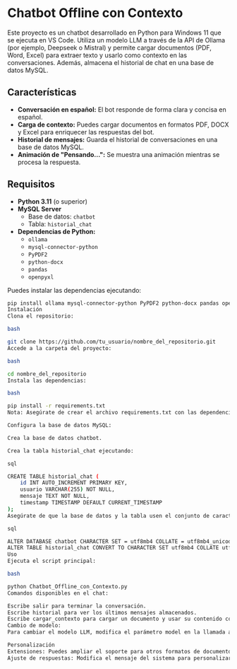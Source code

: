 # Chatbot Offline con Contexto

Este proyecto es un chatbot desarrollado en Python para Windows 11 que se ejecuta en VS Code. Utiliza un modelo LLM a través de la API de Ollama (por ejemplo, Deepseek o Mistral) y permite cargar documentos (PDF, Word, Excel) para extraer texto y usarlo como contexto en las conversaciones. Además, almacena el historial de chat en una base de datos MySQL.

## Características

- **Conversación en español:** El bot responde de forma clara y concisa en español.
- **Carga de contexto:** Puedes cargar documentos en formatos PDF, DOCX y Excel para enriquecer las respuestas del bot.
- **Historial de mensajes:** Guarda el historial de conversaciones en una base de datos MySQL.
- **Animación de "Pensando...":** Se muestra una animación mientras se procesa la respuesta.

## Requisitos

- **Python 3.11** (o superior)
- **MySQL Server**  
  - Base de datos: `chatbot`
  - Tabla: `historial_chat`
- **Dependencias de Python:**
  - `ollama`
  - `mysql-connector-python`
  - `PyPDF2`
  - `python-docx`
  - `pandas`
  - `openpyxl`

Puedes instalar las dependencias ejecutando:

```bash
pip install ollama mysql-connector-python PyPDF2 python-docx pandas openpyxl
Instalación
Clona el repositorio:

bash

git clone https://github.com/tu_usuario/nombre_del_repositorio.git
Accede a la carpeta del proyecto:

bash

cd nombre_del_repositorio
Instala las dependencias:

bash

pip install -r requirements.txt
Nota: Asegúrate de crear el archivo requirements.txt con las dependencias o instala cada paquete individualmente.

Configura la base de datos MySQL:

Crea la base de datos chatbot.

Crea la tabla historial_chat ejecutando:

sql

CREATE TABLE historial_chat (
    id INT AUTO_INCREMENT PRIMARY KEY,
    usuario VARCHAR(255) NOT NULL,
    mensaje TEXT NOT NULL,
    timestamp TIMESTAMP DEFAULT CURRENT_TIMESTAMP
);
Asegúrate de que la base de datos y la tabla usen el conjunto de caracteres utf8mb4 para soportar emojis y otros caracteres Unicode:

sql

ALTER DATABASE chatbot CHARACTER SET = utf8mb4 COLLATE = utf8mb4_unicode_ci;
ALTER TABLE historial_chat CONVERT TO CHARACTER SET utf8mb4 COLLATE utf8mb4_unicode_ci;
Uso
Ejecuta el script principal:

bash

python Chatbot_Offline_con_Contexto.py
Comandos disponibles en el chat:

Escribe salir para terminar la conversación.
Escribe historial para ver los últimos mensajes almacenados.
Escribe cargar_contexto para cargar un documento y usar su contenido como contexto en la conversación.
Cambio de modelo:
Para cambiar el modelo LLM, modifica el parámetro model en la llamada a ollama.chat() en el código.

Personalización
Extensiones: Puedes ampliar el soporte para otros formatos de documentos.
Ajuste de respuestas: Modifica el mensaje del sistema para personalizar las respuestas del bot.
